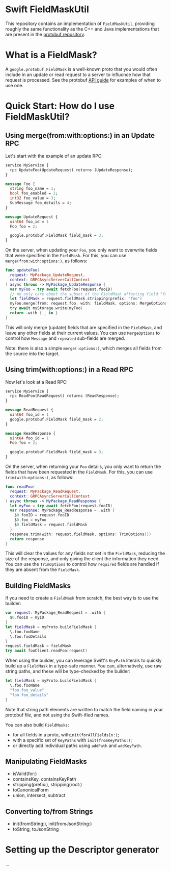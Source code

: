 # Swift FieldMaskUtil

This repository contains an implementation of `FieldMaskUtil`, providing roughly
the same functionality as the C++ and Java implementations that are present in
the [protobuf repository](https://github.com/protocolbuffers/protobuf).

# What is a FieldMask?

A `google.protobuf.FieldMask` is a well-known proto that you would often include
in an update or read request to a server to influcnce how that request is
processed. See the protobuf [API guide](https://protobuf.dev/programming-guides/api/)
for examples of when to use one.

# Quick Start: How do I use FieldMaskUtil?

## Using merge(from:with:options:) in an Update RPC

Let's start with the example of an update RPC:

```protobuf
service MyService {
  rpc UpdateFoo(UpdateRequest) returns (UpdateResponse);
}

message Foo {
  string foo_name = 1;
  bool foo_enabled = 2;
  int32 foo_value = 3;
  SubMessage foo_details = 4;
}

message UpdateRequest {
  uint64 foo_id = 1
  Foo foo = 2;

  google.protobuf.FieldMask field_mask = 3;
}
```

On the server, when updating your `Foo`, you only want to overwrite fields that
were specified in the `FieldMask`. For this, you can use
`merge(from:with:options:)`, as follows:

```swift
func updateFoo(
  request: MyPackage_UpdateRequest,
  context: GRPCAsyncServerCallContext
) async throws -> MyPackage_UpdateResponse {
  var myFoo = try await fetchFoo(request.fooID)
  // We only care about the subset of the FieldMask affecting field "foo".
  let fieldMask = request.fieldMask.stripping(prefix: "foo")
  myFoo.merge(from: request.foo, with: fieldMask, options: MergeOptions())
  try await myStorage.write(myFoo)
  return .with { _ in }
}
```

This will only merge (update) fields that are specified in the `FieldMask`, and
leave any other fields at their current values. You can use `MergeOptions` to
control how `Message` and `repeated` sub-fields are merged.

Note: there is also a simple `merge(:options:)`, which merges all fields
from the source into the target.

## Using trim(with:options:) in a Read RPC

Now let's look at a Read RPC:

```protobuf
service MyService {
  rpc ReadFoo(ReadRequest) returns (ReadResponse);
}

message ReadRequest {
  uint64 foo_id = 1
  google.protobuf.FieldMask field_mask = 2;
}

message ReadResponse {
  uint64 foo_id = 1
  Foo foo = 2;

  google.protobuf.FieldMask field_mask = 3;
}
```

On the server, when returning your `Foo` details, you only want to return the
fields that have been requested in the `FieldMask`. For this, you can use
`trim(with:options:)`, as follows:

```swift
func readFoo(
  request: MyPackage_ReadRequest,
  context: GRPCAsyncServerCallContext
) async throws -> MyPackage_ReadResponse {
  let myFoo = try await fetchFoo(request.fooID)
  var response: MyPackage_ReadResponse = .with {
    $0.fooID = request.fooID
    $0.foo = myFoo
    $0.fieldMask = request.fieldMask
  }
  response.trim(with: request.fieldMask, options: TrimOptions())
  return response
}
```

This will clear the values for any fields not set in the `FieldMask`, reducing
the size of the response, and only giving the client the information they need.
You can use the `TrimOptions` to control how `required` fields are handled if
they are absent from the `FieldMask`.

## Building FieldMasks

If you need to create a `FieldMask` from scratch, the best way is to use the
builder:

```swift
var request: MyPackage_ReadRequest = .with {
  $0.fooID = myID
}
let fieldMask = myProto.buildFieldMask {
  \.foo.fooName
  \.foo.fooDetails
}
request.fieldMask = fieldMask
try await fooClient.readFoo(request)
```

When using the builder, you can leverage Swift's `KeyPath` literals to quickly
build up a `FieldMask` in a type-safe manner. You can, alternatively, use raw
string paths, and these will be type-checked by the builder:

```swift
let fieldMask = myProto.buildFieldMask {
  \.foo.fooName
  "foo.foo_value"
  "foo.foo_details"
}
```

Note that string path elements are written to match the field naming in your
protobuf file, and not using the Swift-ified names.

You can also build `FieldMasks`:
 - for all fields in a proto, with`init(forAllFieldsIn:)`;
 - with a specific set of `KeyPaths` with `init(fromKeyPaths:)`;
 - or directly add individual paths using `addPath` and `addKeyPath`.

## Manipulating FieldMasks

 - isValid(for:)
 - containsKey, containsKeyPath
 - stripping(prefix:), stripping(root:)
 - toCanonicalForm
 - union, intersect, subtract

 ## Converting to/from Strings

  - init(fromString:), init(fromJsonString:)
  - toString, toJsonString

# Setting up the Descriptor generator

...
